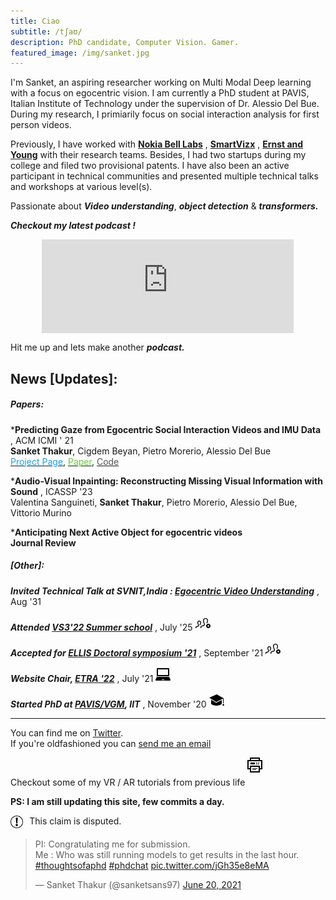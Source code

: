 ```yaml
---
title: Ciao
subtitle: /tʃaʊ/
description: PhD candidate, Computer Vision. Gamer.
featured_image: /img/sanket.jpg
---
```


I'm Sanket, an aspiring researcher working on Multi Modal Deep learning with a focus on egocentric vision. I am currently a PhD student at PAVIS, Italian Institute of Technology under the supervision of Dr. Alessio Del Bue. During my research, I primiarily focus on social interaction analysis for first person videos. 

Previously, I have worked with <a href="https://www.bell-labs.com/our-research/future-x-vision/"><b>Nokia Bell Labs</b></a> ,  <a href="https://trezi.com"><b>SmartVizx</b></a> , <a href="https://www.ey.com/en_gl/wavespace/trivandrum"><b>Ernst and Young</b></a>  with their research teams. Besides, I had two startups during my college and filed two provisional patents. I have also been an active participant in technical communities and presented multiple technical talks and workshops at various level(s).

Passionate about ***Video understanding***, ***object detection*** & ***transformers.***

***Checkout my latest podcast !***
<div style="display: flex; justify-content: center;">
    <iframe src="https://open.spotify.com/embed/show/7bnalsMIGlbmQYZtqrf36d?t=0" width="80%" height="35%" frameBorder="0" allowtransparency="true" allow="encrypted-media"></iframe>
</div>



Hit me up and lets make another ***podcast.***

## News [Updates]:

##### Papers:

***Predicting Gaze from Egocentric Social Interaction Videos and IMU Data** , ACM ICMI ' 21<br>
    **Sanket Thakur**, Cigdem Beyan, Pietro Morerio, Alessio Del Bue <br>
    [<span style="color: #249eda;">Project Page</span>](predicting-gaze-egocentric.html), [<span style="color: #6cc644;">Paper</span>](https://dl.acm.org/doi/abs/10.1145/3462244.3479954), [<span style="color: #575453;">Code</span>](https://github.com/IIT-PAVIS/MultimodalGaze) 
    
***Audio-Visual Inpainting: Reconstructing Missing Visual Information with Sound** , ICASSP '23 <br>
    Valentina Sanguineti, **Sanket Thakur**, Pietro Morerio, Alessio Del Bue, Vittorio Murino

    
***Anticipating Next Active Object for egocentric videos** <br>
    **Journal Review**

<!-- <svg xmlns="http://www.w3.org/2000/svg" width="30" height="30" viewBox="0 0 30 30"><a xlink:href="https://dl.acm.org/doi/abs/10.1145/3462244.3479954"><path d="M11.363 2c4.155 0 2.637 6 2.637 6s6-1.65 6 2.457v11.543h-16v-20h7.363zm.826-2h-10.189v24h20v-14.386c0-2.391-6.648-9.614-9.811-9.614zm4.811 13h-2.628v3.686h.907v-1.472h1.49v-.732h-1.49v-.698h1.721v-.784zm-4.9 0h-1.599v3.686h1.599c.537 0 .961-.181 1.262-.535.555-.658.587-2.034-.062-2.692-.298-.3-.712-.459-1.2-.459zm-.692.783h.496c.473 0 .802.173.915.644.064.267.077.679-.021.948-.128.351-.381.528-.754.528h-.637v-2.12zm-2.74-.783h-1.668v3.686h.907v-1.277h.761c.619 0 1.064-.277 1.224-.763.095-.291.095-.597 0-.885-.16-.484-.606-.761-1.224-.761zm-.761.732h.546c.235 0 .467.028.576.228.067.123.067.366 0 .489-.109.199-.341.227-.576.227h-.546v-.944z"/></a></svg> -->
<!-- </svg> -->

<!-- <p>Accepted at ACM ICMI '21</p> -->

<!-- ##### Summer School: -->

<!-- ***Accepted into CIFAR Summer School '21***
<p>May 20th '21</p> -->

##### [Other]:

***Invited Technical Talk at SVNIT,India : [Egocentric Video Understanding](https://drive.google.com/file/d/1gBB2ICuQB3rrcuz4fyKPIxbBv3S6cka_/view?usp=sharing)*** , Aug '31 
<p></p>

***Attended [VS3'22 Summer school](http://cmp.felk.cvut.cz/summerschool2022/index.html)*** , July '25 <svg xmlns="http://www.w3.org/2000/svg" width="24" height="24" viewBox="0 0 24 24"><path d="M20.5 13c-1.932 0-3.5 1.567-3.5 3.5s1.568 3.5 3.5 3.5 3.5-1.567 3.5-3.5-1.568-3.5-3.5-3.5zm1.5 4h-1v1h-1v-1h-1v-1h1v-1h1v1h1v1zm-13.001-5.9c0 1.692-.766 2.9-1.206 3.9h-1.397c.227-1 1.954-3.415 1.021-4.982-.55-.923-2.272-.924-2.819-.015-.507.841-.24 2.417.712 4.215.518.978.374 1.734.162 2.197-.406.889-1.303 1.317-2.316 1.612-2.01.588-1.825.055-1.825 1.973h-1.329l-.002-.618c0-1.262.099-1.989 1.59-2.333 1.719-.397 3.319-.745 2.545-2.209-2.361-4.457-.627-6.84 1.866-6.84 1.687 0 2.998 1.09 2.998 3.1zm5.691 1.395c.607 1.146.447 2.016.206 2.543-.66 1.445-2.472 1.863-4.39 2.305-1.252.29-1.172.588-1.172 2.657h-1.331l-.003-.825c0-1.681.132-2.652 2.119-3.111 2.293-.53 4.427-.994 3.394-2.946-3.147-5.941-.835-9.118 2.488-9.118 3.164 0 5.337 2.879 3.041 8h-1.483c1.159-2.325 1.428-4.326.708-5.533-.902-1.517-3.617-1.509-4.512-.022-.768 1.273-.426 3.478.935 6.05z"/></svg>
<p></p>

***Accepted for [ELLIS Doctoral symposium '21]()*** , September '21 <svg xmlns="http://www.w3.org/2000/svg" width="24" height="24" viewBox="0 0 24 24"><path d="M20.5 13c-1.932 0-3.5 1.567-3.5 3.5s1.568 3.5 3.5 3.5 3.5-1.567 3.5-3.5-1.568-3.5-3.5-3.5zm1.5 4h-1v1h-1v-1h-1v-1h1v-1h1v1h1v1zm-13.001-5.9c0 1.692-.766 2.9-1.206 3.9h-1.397c.227-1 1.954-3.415 1.021-4.982-.55-.923-2.272-.924-2.819-.015-.507.841-.24 2.417.712 4.215.518.978.374 1.734.162 2.197-.406.889-1.303 1.317-2.316 1.612-2.01.588-1.825.055-1.825 1.973h-1.329l-.002-.618c0-1.262.099-1.989 1.59-2.333 1.719-.397 3.319-.745 2.545-2.209-2.361-4.457-.627-6.84 1.866-6.84 1.687 0 2.998 1.09 2.998 3.1zm5.691 1.395c.607 1.146.447 2.016.206 2.543-.66 1.445-2.472 1.863-4.39 2.305-1.252.29-1.172.588-1.172 2.657h-1.331l-.003-.825c0-1.681.132-2.652 2.119-3.111 2.293-.53 4.427-.994 3.394-2.946-3.147-5.941-.835-9.118 2.488-9.118 3.164 0 5.337 2.879 3.041 8h-1.483c1.159-2.325 1.428-4.326.708-5.533-.902-1.517-3.617-1.509-4.512-.022-.768 1.273-.426 3.478.935 6.05z"/></svg>
<p></p>

***Website Chair, [ETRA '22](http://etra.acm.org/2022/index.html)*** , July '21 <svg xmlns="http://www.w3.org/2000/svg" width="24" height="24" viewBox="0 0 24 24"><path d="M22 3.2c0-.663-.537-1.2-1.2-1.2h-17.6c-.663 0-1.2.537-1.2 1.2v11.8h20v-11.8zm-2 9.8h-16v-9h16v9zm2 3h-20c-.197.372-2 4.582-2 4.998 0 .522.418 1.002 1.002 1.002h21.996c.584 0 1.002-.48 1.002-1.002 0-.416-1.803-4.626-2-4.998zm-12.229 5l.467-1h3.523l.467 1h-4.457z"/></svg>
<p></p>


***Started PhD at [PAVIS/VGM](https://vgm.iit.it), IIT*** , November '20 <svg width="24" height="24" xmlns="http://www.w3.org/2000/svg" fill-rule="evenodd" clip-rule="evenodd"><path d="M24 21h-3l1-3h1l1 3zm-12.976-4.543l8.976-4.575v6.118c-1.007 2.041-5.607 3-8.5 3-3.175 0-7.389-.994-8.5-3v-6.614l8.024 5.071zm11.976.543h-1v-7.26l-10.923 5.568-11.077-7 12-5.308 11 6.231v7.769z"/></svg>
<!-- <p></p> -->

---------

You can find me on [Twitter](https://twitter.com/sanketsans97).  
If you're oldfashioned you can [send me an email](mailto:sanket.thakur@iit.it)

Checkout some of my VR / AR tutorials from previous life
<svg xmlns="http://www.w3.org/2000/svg" width="45" height="45" viewBox="0 0 45 45"><a href="https://maker.pro/profile/sanket.thakur"><path d="M14 20h-6v-1h6v1zm5-12h-2v1h2v-1zm-3 9h-8v1h8v-1zm8-13v15h-4v5h-16v-5h-4v-15h4v-4h16v4h4zm-18 0h12v-2h-12v2zm12 11h-12v7h12v-7zm4-9h-20v11h2v-4h16v4h2v-11zm-10 2h-7v3h7v-3zm7 2h-2v1h2v-1zm-3 0h-2v1h2v-1zm0-2h-2v1h2v-1z"/></a></svg>

**PS: I am still updating this site, few commits a day.**
 <!-- width="2%" height="2%" -->
<div style="margin-top:2%">
    <div style="float:left; width:4%; height:4%"><img src="/img/claim_sign.png" alt="claim_sign"></div>
    <div style="float:left; margin-left:2%">This claim is disputed.</div>
    <div style="clear: left;"/>
</div>



<div style="margin-top:2%">
    <blockquote class="twitter-tweet"><p lang="en" dir="ltr">PI: Congratulating me for submission. <br>Me : Who was still running models to get results in the last hour. <a href="https://twitter.com/hashtag/thoughtsofaphd?src=hash&amp;ref_src=twsrc%5Etfw">#thoughtsofaphd</a> <a href="https://twitter.com/hashtag/phdchat?src=hash&amp;ref_src=twsrc%5Etfw">#phdchat</a> <a href="https://t.co/jGh35e8eMA">pic.twitter.com/jGh35e8eMA</a></p>&mdash; Sanket Thakur (@sanketsans97) <a href="https://twitter.com/sanketsans97/status/1406652103880216577?ref_src=twsrc%5Etfw">June 20, 2021</a></blockquote> <script async src="https://platform.twitter.com/widgets.js" charset="utf-8"></script>
</div>
